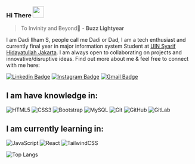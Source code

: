 ### Hi There <img src="https://raw.githubusercontent.com/aemmadi/aemmadi/master/wave.gif" width="30px">

> To Invinity and Beyond:rocket: - **Buzz Lightyear**

I am Dadi Ilham S, people call me Dadi or Dad, I am a tech enthusiast and currently final year in major information system Student at [UIN Syarif Hidayatullah Jakarta](https://www.uinjkt.ac.id/). I am always open to collaborating on projects and innovative/disruptive ideas. Find out more about me & feel free to connect with me here:

[![Linkedin Badge](https://img.shields.io/badge/-idadilhams-blue?style=flat-square&logo=Linkedin&logoColor=white&link=https://www.linkedin.com/in/idadilhams/)](https://www.linkedin.com/in/idadilhams/)
[![Instagram Badge](https://img.shields.io/badge/-idadcode-purple?style=flat-square&logo=instagram&logoColor=white&link=https://www.instagram.com/idadcode/)](https://www.instagram.com/idadcode/)
[![Gmail Badge](https://img.shields.io/badge/-dadiilhamsetiadii@gmail.com-c14438?style=flat-square&logo=Gmail&logoColor=white&link=mailto:dadiilhamsetiadii@gmail.com)](mailto:dadiilhamsetiadii@gmail.com)

## I am have knowledge in:
![HTML5](https://img.shields.io/badge/-HTML5-E34F26?style=flat-square&logo=html5&logoColor=white)
![CSS3](https://img.shields.io/badge/-CSS3-1572B6?style=flat-square&logo=css3)
![Bootstrap](https://img.shields.io/badge/-Bootstrap-563D7C?style=flat-square&logo=bootstrap)
![MySQL](https://img.shields.io/badge/-MySQL-black?style=flat-square&logo=mysql)
![Git](https://img.shields.io/badge/-Git-black?style=flat-square&logo=git)
![GitHub](https://img.shields.io/badge/-GitHub-181717?style=flat-square&logo=github)
![GitLab](https://img.shields.io/badge/-GitLab-FCA121?style=flat-square&logo=gitlab)

## I am currently learning in:
![JavaScript](https://img.shields.io/badge/-JavaScript-black?style=flat-square&logo=javascript)
![React](https://img.shields.io/badge/-React-black?style=flat-square&logo=react)
![TailwindCSS](https://img.shields.io/badge/-tailwindcss-black?style=flat-square&logo=tailwind-css)

![Top Langs](https://github-readme-stats.vercel.app/api/top-langs/?username=idadhamz)

<!--
**idadhamz/idadhamz** is a ✨ _special_ ✨ repository because its `README.md` (this file) appears on your GitHub profile.

Here are some ideas to get you started:

- 🔭 I’m currently working on ...
- 🌱 I’m currently learning ...
- 👯 I’m looking to collaborate on ...
- 🤔 I’m looking for help with ...
- 💬 Ask me about ...
- 📫 How to reach me: ...
- 😄 Pronouns: ...
- ⚡ Fun fact: ...
-->
